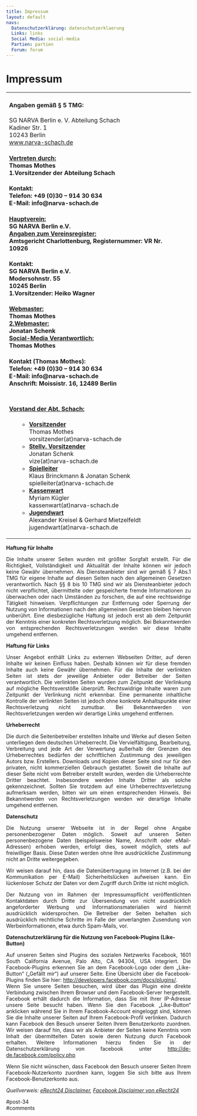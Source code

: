 ```yaml
---
title: Impressum 
layout: default
navs:
  Datenschutzerklärung: datenschutzerklaerung
  Links: links
  Social Media: social-media
  Partien: partien
  Forum: forum
---
```

<div class="post-34 page type-page status-publish hentry" id="post-34">
<h1 class="entry-title">Impressum</h1>
<div class="entry-content">
<table align="center" width="87%">
<tbody>
<tr>
<td align="left">
<h4>Angaben gemäß § 5 TMG:</h4>
<p>SG NARVA Berlin e. V. Abteilung Schach<br/>
Kadiner Str. 1<br/>
10243 Berlin<br/>
<a href="http://www.narva-schach.de">www.narva-schach.de</a></p>
<h4><u>Vertreten durch:</u><br/>
Thomas Mothes<br/>
1.Vorsitzender der Abteilung Schach</h4>
<h4>Kontakt:<br/>
Telefon: +49 (0)30 – 914 30 634<br/>
E-Mail: info@narva-schach.de</h4>
<h4><u>Hauptverein:</u><br/>
SG NARVA Berlin e.V.<br/>
<u class="contentunderlined">Angaben zum Vereinsregister:</u><br/>
Amtsgericht Charlottenburg, Registernummer: VR Nr. 10926</h4>
<h4>Kontakt:<br/>
SG NARVA Berlin e.V.<br/>
Modersohnstr. 55<br/>
10245 Berlin<br/>
1.Vorsitzender: Heiko Wagner</h4>
<h4><u>Webmaster:</u><br/>
Thomas Mothes<br/>
<u>2.Webmaster:</u><br/>
Jonatan Schenk<br/>
<u>Social-Media Verantwortlich:</u><br/>
Thomas Mothes</h4>
<h4>Kontakt (Thomas Mothes):<br/>
Telefon: +49 (0)30 – 914 30 634<br/>
E-Mail: info@narva-schach.de<br/>
Anschrift: Moissistr. 16, 12489 Berlin</h4>
</td>
<td align="center"></td>
</tr>
<tr>
<td>
<h4><u>Vorstand der Abt. Schach:</u></h4>
<ul>
<li style="list-style-type: none;">
<ul>
<li><u><b>Vorsitzender</b></u><br/>
Thomas Mothes<br/>
vorsitzender(at)narva-schach.de</li>
<li><u><b>Stellv. Vorsitzender</b></u><br/>
Jonatan Schenk<br/>
vize(at)narva-schach.de</li>
<li><u><b>Spielleiter</b></u><br/>
Klaus Brinckmann &amp; Jonatan Schenk<br/>
spielleiter(at)narva-schach.de</li>
<li><u><b>Kassenwart</b></u><br/>
Myriam Kügler<br/>
kassenwart(at)narva-schach.de</li>
<li><u><b>Jugendwart</b></u><br/>
Alexander Kreisel &amp; Gerhard Mietzelfeldt<br/>
jugendwart(at)narva-schach.de</li>
</ul>
</li>
</ul>
</td>
</tr>
</tbody>
</table>
<p><strong>Haftung für Inhalte</strong></p>
<p align="justify">Die Inhalte unserer Seiten wurden mit größter Sorgfalt erstellt. Für die Richtigkeit, Vollständigkeit und Aktualität der Inhalte können wir jedoch keine Gewähr übernehmen. Als Diensteanbieter sind wir gemäß § 7 Abs.1 TMG für eigene Inhalte auf diesen Seiten nach den allgemeinen Gesetzen verantwortlich. Nach §§ 8 bis 10 TMG sind wir als Diensteanbieter jedoch nicht verpflichtet, übermittelte oder gespeicherte fremde Informationen zu überwachen oder nach Umständen zu forschen, die auf eine rechtswidrige Tätigkeit hinweisen. Verpflichtungen zur Entfernung oder Sperrung der Nutzung von Informationen nach den allgemeinen Gesetzen bleiben hiervon unberührt. Eine diesbezügliche Haftung ist jedoch erst ab dem Zeitpunkt der Kenntnis einer konkreten Rechtsverletzung möglich. Bei Bekanntwerden von entsprechenden Rechtsverletzungen werden wir diese Inhalte umgehend entfernen.</p>
<p><strong>Haftung für Links</strong></p>
<p align="justify">Unser Angebot enthält Links zu externen Webseiten Dritter, auf deren Inhalte wir keinen Einfluss haben. Deshalb können wir für diese fremden Inhalte auch keine Gewähr übernehmen. Für die Inhalte der verlinkten Seiten ist stets der jeweilige Anbieter oder Betreiber der Seiten verantwortlich. Die verlinkten Seiten wurden zum Zeitpunkt der Verlinkung auf mögliche Rechtsverstöße überprüft. Rechtswidrige Inhalte waren zum Zeitpunkt der Verlinkung nicht erkennbar. Eine permanente inhaltliche Kontrolle der verlinkten Seiten ist jedoch ohne konkrete Anhaltspunkte einer Rechtsverletzung nicht zumutbar. Bei Bekanntwerden von Rechtsverletzungen werden wir derartige Links umgehend entfernen.</p>
<p><strong>Urheberrecht</strong></p>
<p align="justify">Die durch die Seitenbetreiber erstellten Inhalte und Werke auf diesen Seiten unterliegen dem deutschen Urheberrecht. Die Vervielfältigung, Bearbeitung, Verbreitung und jede Art der Verwertung außerhalb der Grenzen des Urheberrechtes bedürfen der schriftlichen Zustimmung des jeweiligen Autors bzw. Erstellers. Downloads und Kopien dieser Seite sind nur für den privaten, nicht kommerziellen Gebrauch gestattet. Soweit die Inhalte auf dieser Seite nicht vom Betreiber erstellt wurden, werden die Urheberrechte Dritter beachtet. Insbesondere werden Inhalte Dritter als solche gekennzeichnet. Sollten Sie trotzdem auf eine Urheberrechtsverletzung aufmerksam werden, bitten wir um einen entsprechenden Hinweis. Bei Bekanntwerden von Rechtsverletzungen werden wir derartige Inhalte umgehend entfernen.</p>
<p><strong>Datenschutz</strong></p>
<p align="justify">Die Nutzung unserer Webseite ist in der Regel ohne Angabe personenbezogener Daten möglich. Soweit auf unseren Seiten personenbezogene Daten (beispielsweise Name, Anschrift oder eMail-Adressen) erhoben werden, erfolgt dies, soweit möglich, stets auf freiwilliger Basis. Diese Daten werden ohne Ihre ausdrückliche Zustimmung nicht an Dritte weitergegeben.</p>
<p align="justify">Wir weisen darauf hin, dass die Datenübertragung im Internet (z.B. bei der Kommunikation per E-Mail) Sicherheitslücken aufweisen kann. Ein lückenloser Schutz der Daten vor dem Zugriff durch Dritte ist nicht möglich.</p>
<p align="justify">Der Nutzung von im Rahmen der Impressumspflicht veröffentlichten Kontaktdaten durch Dritte zur Übersendung von nicht ausdrücklich angeforderter Werbung und Informationsmaterialien wird hiermit ausdrücklich widersprochen. Die Betreiber der Seiten behalten sich ausdrücklich rechtliche Schritte im Falle der unverlangten Zusendung von Werbeinformationen, etwa durch Spam-Mails, vor.</p>
<p><strong>Datenschutzerklärung für die Nutzung von Facebook-Plugins (Like-Button)</strong></p>
<p align="justify">Auf unseren Seiten sind Plugins des sozialen Netzwerks Facebook, 1601 South California Avenue, Palo Alto, CA 94304, USA integriert. Die Facebook-Plugins erkennen Sie an dem Facebook-Logo oder dem „Like-Button“ („Gefällt mir“) auf unserer Seite. Eine Übersicht über die Facebook-Plugins finden Sie hier: <a href="http://developers.facebook.com/docs/plugins/" rel="noopener noreferrer" target="_blank">http://developers.facebook.com/docs/plugins/</a>.<br/>
Wenn Sie unsere Seiten besuchen, wird über das Plugin eine direkte Verbindung zwischen Ihrem Browser und dem Facebook-Server hergestellt. Facebook erhält dadurch die Information, dass Sie mit Ihrer IP-Adresse unsere Seite besucht haben. Wenn Sie den Facebook „Like-Button“ anklicken während Sie in Ihrem Facebook-Account eingeloggt sind, können Sie die Inhalte unserer Seiten auf Ihrem Facebook-Profil verlinken. Dadurch kann Facebook den Besuch unserer Seiten Ihrem Benutzerkonto zuordnen. Wir weisen darauf hin, dass wir als Anbieter der Seiten keine Kenntnis vom Inhalt der übermittelten Daten sowie deren Nutzung durch Facebook erhalten. Weitere Informationen hierzu finden Sie in der Datenschutzerklärung von facebook unter <a href="http://de-de.facebook.com/policy.php" rel="noopener noreferrer" target="_blank">http://de-de.facebook.com/policy.php</a></p>
<p align="justify">Wenn Sie nicht wünschen, dass Facebook den Besuch unserer Seiten Ihrem Facebook-Nutzerkonto zuordnen kann, loggen Sie sich bitte aus Ihrem Facebook-Benutzerkonto aus.</p>
<p><i>Quellverweis: <a href="http://www.e-recht24.de/muster-disclaimer.htm" rel="noopener noreferrer" target="_blank">eRecht24 Disclaimer</a>, <a href="http://www.e-recht24.de/artikel/datenschutz/6590-facebook-like-button-datenschutz-disclaimer.html" rel="noopener noreferrer" target="_blank">Facebook Disclaimer von eRecht24</a></i></p>
</div><!-- .entry-content -->
</div> #post-34 
<div id="comments">
</div> #comments 
